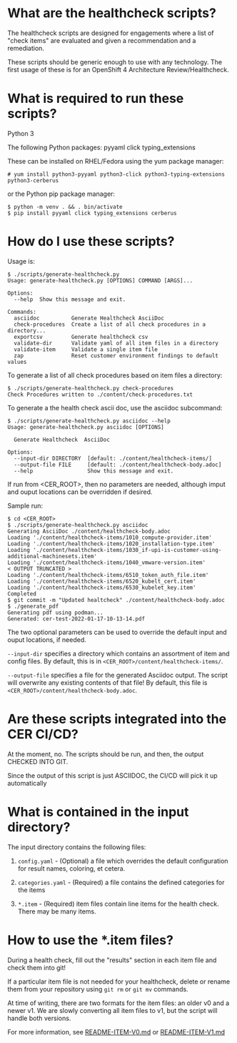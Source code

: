 # What are the healthcheck scripts?

The healthcheck scripts are designed for engagements where a list of
"check items" are evaluated and given a recommendation and a
remediation.

These scripts should be generic enough to use with any technology.
The first usage of these is for an OpenShift 4 Architecture
Review/Healthcheck.

# What is required to run these scripts?

Python 3

The following Python packages:
pyyaml
click
typing_extensions

These can be installed on RHEL/Fedora using the yum package manager:
```
# yum install python3-pyyaml python3-click python3-typing-extensions python3-cerberus
```
or the Python pip package manager:
```
$ python -m venv . && . bin/activate
$ pip install pyyaml click typing_extensions cerberus
```

# How do I use these scripts?

Usage is:

```
$ ./scripts/generate-healthcheck.py
Usage: generate-healthcheck.py [OPTIONS] COMMAND [ARGS]...

Options:
  --help  Show this message and exit.

Commands:
  asciidoc          Generate Healthcheck AsciiDoc
  check-procedures  Create a list of all check procedures in a directory...
  exportcsv         Generate healthcheck csv
  validate-dir      Validate yaml of all item files in a directory
  validate-item     Validate a single item file
  zap               Reset customer environment findings to default values
```

To generate a list of all check procedures based on item files a directory:

```
$ ./scripts/generate-healthcheck.py check-procedures
Check Procedures written to ./content/check-procedures.txt
```

To generate a the health check ascii doc, use the asciidoc subcommand:

```
$ ./scripts/generate-healthcheck.py asciidoc --help
Usage: generate-healthcheck.py asciidoc [OPTIONS]

  Generate Healthcheck  AsciiDoc

Options:
  --input-dir DIRECTORY  [default: ./content/healthcheck-items/]
  --output-file FILE     [default: ./content/healthcheck-body.adoc]
  --help                 Show this message and exit.
```

If run from <CER_ROOT>, then no parameters are needed, although imput
and ouput locations can be overridden if desired.

Sample run:

```
$ cd <CER_ROOT>
$ ./scripts/generate-healthcheck.py asciidoc
Generating AsciiDoc ./content/healthcheck-body.adoc
Loading './content/healthcheck-items/1010_compute-provider.item'
Loading './content/healthcheck-items/1020_installation-type.item'
Loading './content/healthcheck-items/1030_if-upi-is-customer-using-additional-machinesets.item'
Loading './content/healthcheck-items/1040_vmware-version.item'
< OUTPUT TRUNCATED >
Loading './content/healthcheck-items/6510_token_auth_file.item'
Loading './content/healthcheck-items/6520_kubelt_cert.item'
Loading './content/healthcheck-items/6530_kubelet_key.item'
Completed
$ git commit -m "Updated healtcheck" ./content/healthcheck-body.adoc 
$ ./generate_pdf
Generating pdf using podman... 
Generated: cer-test-2022-01-17-10-13-14.pdf
```

The two optional parameters can be used to override the default input
and ouput locations, if needed.

`--input-dir` specifies a directory which contains an assortment of
item and config files.  By default, this is in
`<CER_ROOT>/content/healthcheck-items/`.

`--output-file` specifies a file for the generated Asciidoc output.
The script will overwrite any existing contents of that file!  By
default, this file is `<CER_ROOT>/content/healthcheck-body.adoc`.

# Are these scripts integrated into the CER CI/CD?

At the moment, no.  The scripts should be run, and then, the output CHECKED INTO GIT.

Since the output of this script is just ASCIIDOC, the CI/CD will pick it up automatically

# What is contained in the input directory?

The input directory contains the following files:

1.  `config.yaml` - (Optional) a file which overrides the default
    configuration for result names, coloring, et cetera.

2.  `categories.yaml` - (Required) a file contains the defined
    categories for the items

3.  `*.item` - (Required) item files contain line items for the health
    check.  There may be many items.

# How to use the *.item files?

During a health check, fill out the "results" section in each item
file and check them into git!

If a particular item file is not needed for your healthcheck, delete
or rename them from your repository using `git rm` or `git mv`
commands.

At time of writing, there are two formats for the item files: an older
v0 and a newer v1.  We are slowly converting all item files to v1, but
the script will handle both versions.

For more information, see [README-ITEM-V0.md](./README-ITEM-V0.md) or [README-ITEM-V1.md](./README-ITEM-V1.md)

